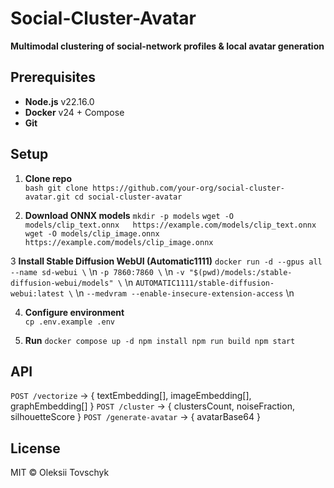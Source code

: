# Social-Cluster-Avatar

**Multimodal clustering of social-network profiles & local avatar generation**

## Prerequisites

- **Node.js** v22.16.0  
- **Docker** v24 + Compose  
- **Git**

## Setup

1. **Clone repo**  
   `bash
   git clone https://github.com/your-org/social-cluster-avatar.git
   cd social-cluster-avatar`

2. **Download ONNX models**
   `mkdir -p models`
   `wget -O models/clip_text.onnx   https://example.com/models/clip_text.onnx`
   `wget -O models/clip_image.onnx  https://example.com/models/clip_image.onnx`

3 **Install Stable Diffusion WebUI (Automatic1111)**
  `docker run -d --gpus all --name sd-webui \` \n
  `-p 7860:7860 \` \n
  `-v "$(pwd)/models:/stable-diffusion-webui/models" \` \n
  `AUTOMATIC1111/stable-diffusion-webui:latest \` \n
  `--medvram --enable-insecure-extension-access` \n

4. **Configure environment**  
    `cp .env.example .env`

5. **Run**
    `docker compose up -d
    npm install
    npm run build
    npm start`


## API

`POST /vectorize`       → { textEmbedding[], imageEmbedding[], graphEmbedding[] }
`POST /cluster`         → { clustersCount, noiseFraction, silhouetteScore }
`POST /generate-avatar` → { avatarBase64 }

## License
MIT © Oleksii Tovschyk

